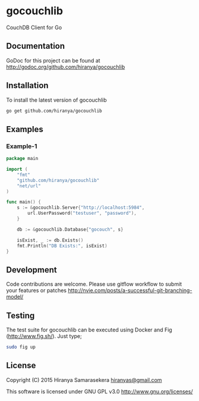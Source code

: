 # gocouchlib

CouchDB Client for Go


## Documentation
GoDoc for this project can be found at <http://godoc.org/github.com/hiranya/gocouchlib>

## Installation
To install the latest version of gocouchlib
```bash
go get github.com/hiranya/gocouchlib
```

## Examples

### Example-1
```go
package main

import (
	"fmt"
	"github.com/hiranya/gocouchlib"
	"net/url"
)

func main() {
	s := &gocouchlib.Server{"http://localhost:5984",
		url.UserPassword("testuser", "password"),
	}

	db := &gocouchlib.Database{"gocouch", s}

	isExist, _ := db.Exists()
	fmt.Println("DB Exists:", isExist)
}

```

## Development
Code contributions are welcome. Please use gitflow workflow to submit your features or patches <http://nvie.com/posts/a-successful-git-branching-model/>

## Testing
The test suite for gocouchlib can be executed using Docker and Fig (http://www.fig.sh/). Just type;
```bash
sudo fig up
```

## License
Copyright (C) 2015  Hiranya Samarasekera <hiranyas@gmail.com>

This software is licensed under GNU GPL v3.0 http://www.gnu.org/licenses/
